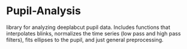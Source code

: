 # Pupil-Analysis

library for analyzing deeplabcut pupil data. Includes functions that interpolates blinks, normalizes the time series (low pass and high pass filters), fits ellipses to the pupil, and just general preprocessing.
